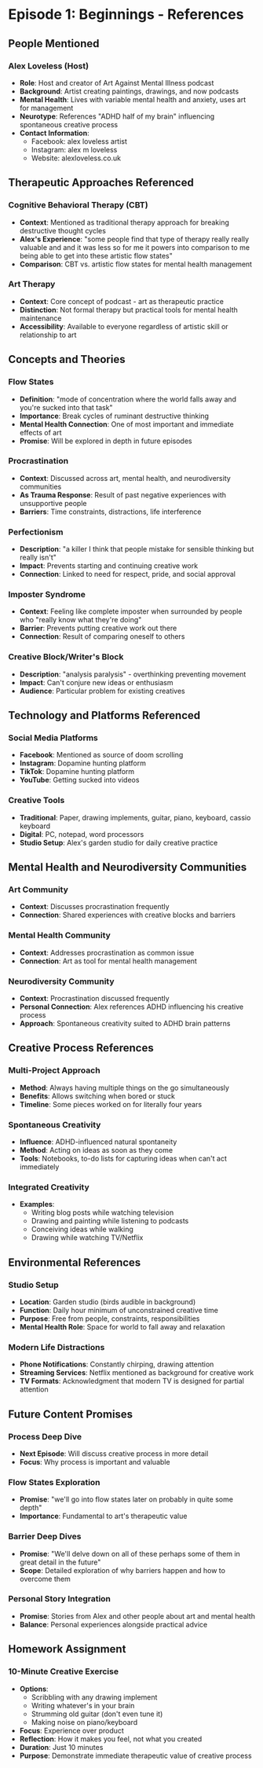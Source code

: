 # Episode 1: Beginnings - References

## People Mentioned

### Alex Loveless (Host)
- **Role**: Host and creator of Art Against Mental Illness podcast
- **Background**: Artist creating paintings, drawings, and now podcasts
- **Mental Health**: Lives with variable mental health and anxiety, uses art for management
- **Neurotype**: References "ADHD half of my brain" influencing spontaneous creative process
- **Contact Information**:
  - Facebook: alex loveless artist
  - Instagram: alex m loveless
  - Website: alexloveless.co.uk

## Therapeutic Approaches Referenced

### Cognitive Behavioral Therapy (CBT)
- **Context**: Mentioned as traditional therapy approach for breaking destructive thought cycles
- **Alex's Experience**: "some people find that type of therapy really really valuable and and it was less so for me it powers into comparison to me being able to get into these artistic flow states"
- **Comparison**: CBT vs. artistic flow states for mental health management

### Art Therapy
- **Context**: Core concept of podcast - art as therapeutic practice
- **Distinction**: Not formal therapy but practical tools for mental health maintenance
- **Accessibility**: Available to everyone regardless of artistic skill or relationship to art

## Concepts and Theories

### Flow States
- **Definition**: "mode of concentration where the world falls away and you're sucked into that task"
- **Importance**: Break cycles of ruminant destructive thinking
- **Mental Health Connection**: One of most important and immediate effects of art
- **Promise**: Will be explored in depth in future episodes

### Procrastination
- **Context**: Discussed across art, mental health, and neurodiversity communities
- **As Trauma Response**: Result of past negative experiences with unsupportive people
- **Barriers**: Time constraints, distractions, life interference

### Perfectionism
- **Description**: "a killer I think that people mistake for sensible thinking but really isn't"
- **Impact**: Prevents starting and continuing creative work
- **Connection**: Linked to need for respect, pride, and social approval

### Imposter Syndrome
- **Context**: Feeling like complete imposter when surrounded by people who "really know what they're doing"
- **Barrier**: Prevents putting creative work out there
- **Connection**: Result of comparing oneself to others

### Creative Block/Writer's Block
- **Description**: "analysis paralysis" - overthinking preventing movement
- **Impact**: Can't conjure new ideas or enthusiasm
- **Audience**: Particular problem for existing creatives

## Technology and Platforms Referenced

### Social Media Platforms
- **Facebook**: Mentioned as source of doom scrolling
- **Instagram**: Dopamine hunting platform
- **TikTok**: Dopamine hunting platform
- **YouTube**: Getting sucked into videos

### Creative Tools
- **Traditional**: Paper, drawing implements, guitar, piano, keyboard, cassio keyboard
- **Digital**: PC, notepad, word processors
- **Studio Setup**: Alex's garden studio for daily creative practice

## Mental Health and Neurodiversity Communities

### Art Community
- **Context**: Discusses procrastination frequently
- **Connection**: Shared experiences with creative blocks and barriers

### Mental Health Community
- **Context**: Addresses procrastination as common issue
- **Connection**: Art as tool for mental health management

### Neurodiversity Community
- **Context**: Procrastination discussed frequently
- **Personal Connection**: Alex references ADHD influencing his creative process
- **Approach**: Spontaneous creativity suited to ADHD brain patterns

## Creative Process References

### Multi-Project Approach
- **Method**: Always having multiple things on the go simultaneously
- **Benefits**: Allows switching when bored or stuck
- **Timeline**: Some pieces worked on for literally four years

### Spontaneous Creativity
- **Influence**: ADHD-influenced natural spontaneity
- **Method**: Acting on ideas as soon as they come
- **Tools**: Notebooks, to-do lists for capturing ideas when can't act immediately

### Integrated Creativity
- **Examples**: 
  - Writing blog posts while watching television
  - Drawing and painting while listening to podcasts
  - Conceiving ideas while walking
  - Drawing while watching TV/Netflix

## Environmental References

### Studio Setup
- **Location**: Garden studio (birds audible in background)
- **Function**: Daily hour minimum of unconstrained creative time
- **Purpose**: Free from people, constraints, responsibilities
- **Mental Health Role**: Space for world to fall away and relaxation

### Modern Life Distractions
- **Phone Notifications**: Constantly chirping, drawing attention
- **Streaming Services**: Netflix mentioned as background for creative work
- **TV Formats**: Acknowledgment that modern TV is designed for partial attention

## Future Content Promises

### Process Deep Dive
- **Next Episode**: Will discuss creative process in more detail
- **Focus**: Why process is important and valuable

### Flow States Exploration
- **Promise**: "we'll go into flow states later on probably in quite some depth"
- **Importance**: Fundamental to art's therapeutic value

### Barrier Deep Dives
- **Promise**: "We'll delve down on all of these perhaps some of them in great detail in the future"
- **Scope**: Detailed exploration of why barriers happen and how to overcome them

### Personal Story Integration
- **Promise**: Stories from Alex and other people about art and mental health
- **Balance**: Personal experiences alongside practical advice

## Homework Assignment

### 10-Minute Creative Exercise
- **Options**: 
  - Scribbling with any drawing implement
  - Writing whatever's in your brain
  - Strumming old guitar (don't even tune it)
  - Making noise on piano/keyboard
- **Focus**: Experience over product
- **Reflection**: How it makes you feel, not what you created
- **Duration**: Just 10 minutes
- **Purpose**: Demonstrate immediate therapeutic value of creative process
